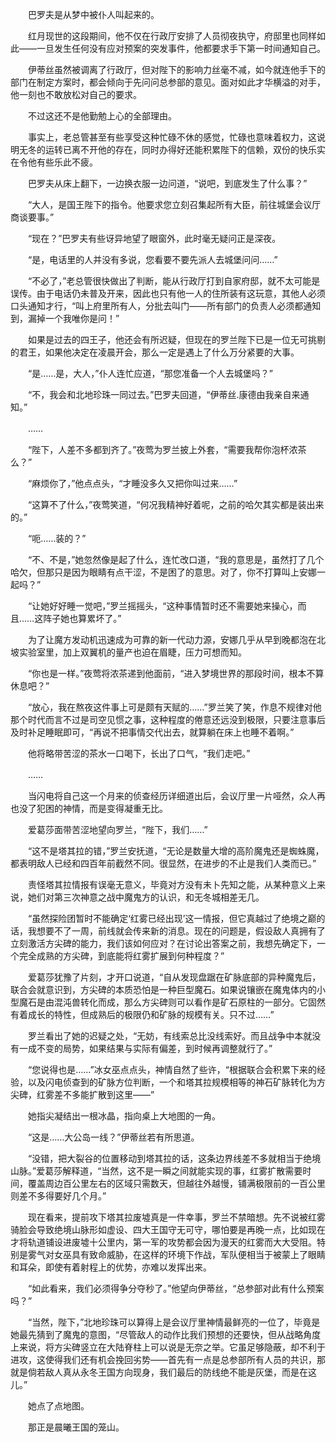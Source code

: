 　　巴罗夫是从梦中被仆人叫起来的。

　　红月现世的这段期间，他不仅在行政厅安排了人员彻夜执守，府邸里也同样如此——一旦发生任何没有应对预案的突发事件，他都要求手下第一时间通知自己。

　　伊蒂丝虽然被调离了行政厅，但对陛下的影响力丝毫不减，如今就连他手下的部门在制定方案时，都会倾向于先问问总参部的意见。面对如此才华横溢的对手，他一刻也不敢放松对自己的要求。

　　不过这还不是他勤勉上心的全部理由。

　　事实上，老总管甚至有些享受这种忙碌不休的感觉，忙碌也意味着权力，这说明无冬的运转已离不开他的存在，同时办得好还能积累陛下的信赖，双份的快乐实在令他有些乐此不疲。

　　巴罗夫从床上翻下，一边换衣服一边问道，“说吧，到底发生了什么事？”

　　“大人，是国王陛下的指令。他要求您立刻召集起所有大臣，前往城堡会议厅商谈要事。”

　　“现在？”巴罗夫有些讶异地望了眼窗外，此时毫无疑问正是深夜。

　　“是，电话里的人并没有多说，您看要不要先派人去城堡问问……”

　　“不必了，”老总管很快做出了判断，能从行政厅打到自家府邸，就不太可能是误传。由于电话仍未普及开来，因此也只有他一人的住所装有这玩意，其他人必须口头通知才行，“叫上府里所有人，分批去叫门——所有部门的负责人必须都通知到，漏掉一个我唯你是问！”

　　如果是过去的四王子，他还会有所迟疑，但现在的罗兰陛下已是一位无可挑剔的君王，如果他决定在凌晨开会，那么一定是遇上了什么万分紧要的大事。

　　“是……是，大人，”仆人连忙应道，“那您准备一个人去城堡吗？”

　　“不，我会和北地珍珠一同过去。”巴罗夫回道，“伊蒂丝.康德由我亲自来通知。”

　　……

　　“陛下，人差不多都到齐了。”夜莺为罗兰披上外套，“需要我帮你泡杯浓茶么？”

　　“麻烦你了，”他点点头，“才睡没多久又把你叫过来……”

　　“这算不了什么，”夜莺笑道，“何况我精神好着呢，之前的哈欠其实都是装出来的。”

　　“呃……装的？”

　　“不、不是，”她忽然像是起了什么，连忙改口道，“我的意思是，虽然打了几个哈欠，但那只是因为眼睛有点干涩，不是困了的意思。对了，你不打算叫上安娜一起吗？”

　　“让她好好睡一觉吧，”罗兰摇摇头，“这种事情暂时还不需要她来操心，而且……这阵子她也算累坏了。”

　　为了让魔方发动机迅速成为可靠的新一代动力源，安娜几乎从早到晚都泡在北坡实验室里，加上双翼机的量产也迫在眉睫，压力可想而知。

　　“你也是一样。”夜莺将浓茶递到他面前，“进入梦境世界的那段时间，根本不算休息吧？”

　　“放心，我在熬夜这件事上可是颇有天赋的……”罗兰笑了笑，作息不规律对他那个时代而言不过是司空见惯之事，这种程度的倦意还远没到极限，只要注意事后及时补足睡眠即可，“再说不把事情交代出去，就算躺在床上也睡不着啊。”

　　他将略带苦涩的茶水一口喝下，长出了口气，“我们走吧。”

　　……

　　当闪电将自己这一个月来的侦查经历详细道出后，会议厅里一片哑然，众人再也没了犯困的神情，而是变得凝重无比。

　　爱葛莎面带苦涩地望向罗兰，“陛下，我们……”

　　“这不是塔其拉的错，”罗兰安抚道，“无论是数量大增的高阶魔鬼还是蜘蛛魔，都表明敌人已经和四百年前截然不同。很显然，在进步的不止是我们人类而已。”

　　责怪塔其拉情报有误毫无意义，毕竟对方没有未卜先知之能，从某种意义上来说，她们对第三次神意之战中魔鬼方的认识，和无冬城相差无几。

　　“虽然探险团暂时不能确定‘红雾已经出现’这一情报，但它真越过了绝境之巅的话，我想要不了一周，前线就会传来新的消息。现在的问题是，假设敌人真拥有了立刻激活方尖碑的能力，我们该如何应对？在讨论出答案之前，我想先确定下，一个完全成熟的方尖碑，到底能将红雾扩展到何种程度？”

　　爱葛莎犹豫了片刻，才开口说道，“自从发现盘踞在矿脉底部的异种魔鬼后，联合会就意识到，方尖碑的本质恐怕是一种巨型魔石。如果说镶嵌在魔鬼体内的小型魔石是由混沌兽转化而成，那么方尖碑则可以看作是矿石原柱的一部分。它固然有着成长的特性，但成熟后的极限仍和矿脉的规模有关。只不过……”

　　罗兰看出了她的迟疑之处，“无妨，有线索总比没线索好。而且战争中本就没有一成不变的局势，如果结果与实际有偏差，到时候再调整就行了。”

　　“您说得也是……”冰女巫点点头，神情自然了些许，“根据联合会积累下来的经验，以及闪电侦查到的矿脉方位判断，一个和塔其拉规模相等的神石矿脉转化为方尖碑，红雾差不多能扩散到这里——”

　　她指尖凝结出一根冰晶，指向桌上大地图的一角。

　　“这是……大公岛一线？”伊蒂丝若有所思道。

　　“没错，把大裂谷的位置移动到塔其拉的话，这条边界线差不多就相当于绝境山脉。”爱葛莎解释道，“当然，这不是一瞬之间就能实现的事，红雾扩散需要时间，覆盖周边百公里左右的区域只需数天，但越往外越慢，铺满极限前的一百公里则差不多得要好几个月。”

　　现在看来，提前攻下塔其拉废墟真是一件幸事，罗兰不禁暗想。先不说被红雾骑脸会导致绝境山脉形如虚设、四大王国守无可守，哪怕要是再晚一点，比如现在才将轨道铺设进废墟十公里内，第一军的攻势都会因为漫天的红雾而大大受阻。特别是雾气对女巫具有致命威胁，在这样的环境下作战，军队便相当于被蒙上了眼睛和耳朵，即使有着射程上的优势，亦难以发挥出来。

　　“如此看来，我们必须得争分夺秒了。”他望向伊蒂丝，“总参部对此有什么预案吗？”

　　“当然，陛下，”北地珍珠可以算得上是会议厅里神情最鲜亮的一位了，毕竟是她最先猜到了魔鬼的意图，“尽管敌人的动作比我们预想的还要快，但从战略角度上来说，将方尖碑竖立在大陆脊柱上可以说是无奈之举。它虽足够隐蔽，却不利于进攻，这使得我们还有机会挽回劣势——首先有一点是总参部所有人员的共识，那就是倘若敌人真从永冬王国方向现身，我们最后的防线绝不能是灰堡，而是在这儿。”

　　她点了点地图。

　　那正是晨曦王国的笼山。
